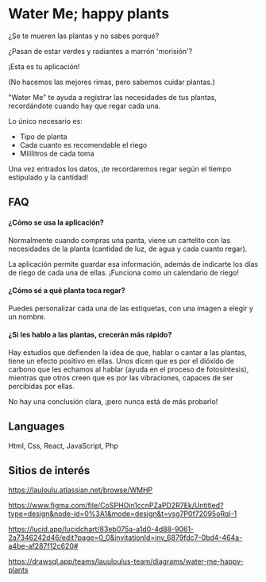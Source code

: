 # Water Me; happy plants

¿Se te mueren las plantas y no sabes porqué?

¿Pasan de estar verdes y radiantes a marrón 'morisión'?

¡Esta es tu aplicación! 

(No hacemos las mejores rimas, pero sabemos cuidar plantas.)

"Water Me" te ayuda a registrar las necesidades de tus plantas, recordándote cuando hay que regar cada una. 

Lo único necesario es: 
* Tipo de planta
* Cada cuanto es recomendable el riego
* Mililitros de cada toma

Una vez entrados los datos, ¡te recordaremos regar según el tiempo estipulado y la cantidad!





## FAQ

#### ¿Cómo se usa la aplicación?

Normalmente cuando compras una panta, viene un cartelito con las necesidades de la planta (cantidad de luz, de agua y cada cuanto regar). 

La aplicación permite guardar esa información, además de indicarte los días de riego de cada una de ellas. ¡Funciona como un calendario de riego!

#### ¿Cómo sé a qué planta toca regar?

Puedes personalizar cada una de las estiquetas, con una imagen a elegir y un nombre. 

#### ¿Si les hablo a las plantas, crecerán más rápido? 

Hay estudios que defienden la idea de que, hablar o cantar a las plantas, tiene un efecto positivo en ellas. Unos dicen que es por el dióxido de carbono que les echamos al hablar (ayuda en el proceso de fotosíntesis), mientras que otros creen que es por las vibraciones, capaces de ser percibidas por ellas. 

No hay una conclusión clara, ¡pero nunca está de más probarlo!
## Languages
Html, Css, React, JavaScript, Php

## Sitios de interés

https://lauloulu.atlassian.net/browse/WMHP

https://www.figma.com/file/CoSPHOjn1ccnPZaPD2R7Ek/Untitled?type=design&node-id=0%3A1&mode=design&t=ysg7P0f72095oRqI-1

https://lucid.app/lucidchart/83eb075a-a1d0-4d88-9061-2a7346242d46/edit?page=0_0&invitationId=inv_6879fdc7-0bd4-464a-a4be-af287f12c620#

https://drawsql.app/teams/lauuloulus-team/diagrams/water-me-happy-plants
